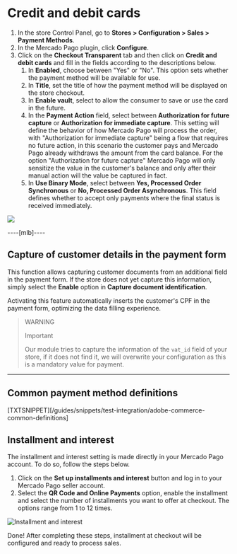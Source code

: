 # Credit and debit cards

1. In the store Control Panel, go to **Stores > Configuration > Sales > Payment Methods**.
2. In the Mercado Pago plugin, click **Configure**.
3. Click on the **Checkout Transparent** tab and then click on **Credit and debit cards** and fill in the fields according to the descriptions below.
    1. In **Enabled**, choose between "Yes" or "No". This option sets whether the payment method will be available for use.
    2. In **Title**, set the title of how the payment method will be displayed on the store checkout.
    3. In **Enable vault**, select to allow the consumer to save or use the card in the future.
    4. In the **Payment Action** field, select between **Authorization for future capture** or **Authorization for immediate capture**. This setting will define the behavior of how Mercado Pago will process the order, with "Authorization for immediate capture" being a flow that requires no future action, in this scenario the customer pays and Mercado Pago already withdraws the amount from the card balance. For the option "Authorization for future capture" Mercado Pago will only sensitize the value in the customer's balance and only after their manual action will the value be captured in fact.
    5. In **Use Binary Mode**, select between **Yes, Processed Order Synchronous** or **No, Processed Order Asynchronous**. This field defines whether to accept only payments where the final status is received immediately.

![](adobe-commerce/credito_e_debito.png)


----[mlb]----
## Capture of customer details in the payment form

This function allows capturing customer documents from an additional field in the payment form. If the store does not yet capture this information, simply select the **Enable** option in **Capture document identification**. 

Activating this feature automatically inserts the customer's CPF in the payment form, optimizing the data filling experience.


> WARNING
>
> Important
>
> Our module tries to capture the information of the `vat_id` field of your store, if it does not find it, we will overwrite your configuration as this is a mandatory value for payment.

------------

## Common payment method definitions

[TXTSNIPPET][/guides/snippets/test-integration/adobe-commerce-common-definitions]

## Installment and interest

The installment and interest setting is made directly in your Mercado Pago account. To do so, follow the steps below.

1. Click on the **Set up installments and interest** button and log in to your Mercado Pago seller account.
2. Select the **QR Code and Online Payments** option, enable the installment and select the number of installments you want to offer at checkout. The options range from 1 to 12 times.

![Installment and interest](adobe-commerce/parcelamento.gif)

Done! After completing these steps, installment at checkout will be configured and ready to process sales.
